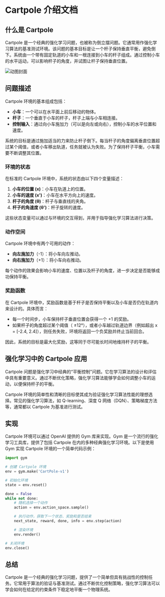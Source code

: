 # Cartpole 介绍文档

## 什么是 Cartpole

Cartpole 是一个经典的强化学习问题，也被称为倒立摆问题。它通常用作强化学习算法的基准测试环境。该问题的基本目标是让一个杆子保持垂直平衡，避免倒下。系统由一个带有固定轨道的小车和一根连接到小车的杆子组成。通过控制小车的水平运动，可以影响杆子的角度，并试图让杆子保持垂直位置。

![动图封面](https://pic3.zhimg.com/v2-44077b4784f621dcf4e3556a455f9f32_b.jpg)

## 问题描述

Cartpole 环境的基本组成包括：

- **小车**：一个可以在水平面上前后移动的物体。
- **杆子**：一个垂直于小车的杆子，杆子上端与小车相连接。
- **控制输入**：通过向小车施加力（可以是向左或向右），控制小车的水平位置和速度。

系统的目标是通过施加适当的力来防止杆子倒下。每当杆子的角度偏离垂直位置超过某个阈值，或者小车移出轨道，任务就被认为失败。为了保持杆子平衡，小车需要不断调整其位置。

### 环境的状态

在标准的 Cartpole 环境中，系统的状态由以下四个变量描述：

1. **小车的位置 (x)**：小车在轨道上的位置。
2. **小车的速度 (x')**：小车在水平方向上的速度。
3. **杆子的角度 (θ)**：杆子与垂直线的夹角。
4. **杆子的角速度 (θ')**：杆子旋转的速度。

这些状态变量可以通过与环境的交互得到，并用于指导强化学习算法进行决策。

### 动作空间

Cartpole 环境中有两个可用的动作：

- **向左施加力**（-1）：将小车向左推动。
- **向右施加力**（+1）：将小车向右推动。

每个动作的效果会影响小车的速度、位置以及杆子的角度，进一步决定是否能够成功保持平衡。

### 奖励函数

在 Cartpole 环境中，奖励函数是基于杆子是否保持平衡以及小车是否仍在轨道内来设计的。具体而言：

- 每一个时间步，小车保持杆子垂直位置会获得一个 +1 的奖励。
- 如果杆子的角度超过某个阈值（ ±12°），或者小车越过轨道边界（例如超出 x = [-2.4, 2.4]），则任务失败，环境将返回一个负奖励并终止当前回合。

因此，系统的目标是最大化奖励，这等同于尽可能长时间地维持杆子的平衡。

## 强化学习中的 Cartpole 应用

Cartpole 问题是强化学习中经典的“平衡控制”问题。它在学习算法的设计和评估中具有重要意义。通过不断优化策略，强化学习算法能够学会如何调整小车的运动，以便保持杆子的平衡。

Cartpole 环境的简单性和清晰的目标使其成为验证强化学习算法性能的理想选择。常见的强化学习算法，如 Q-learning、深度 Q 网络（DQN）、策略梯度方法等，通常都以 Cartpole 为基准进行测试。

## 实现

Cartpole 环境可以通过 OpenAI 提供的 Gym 库来实现。Gym 是一个流行的强化学习工具库，提供了包括 Cartpole 在内的多种经典强化学习环境。以下是使用 Gym 实现 Cartpole 环境的一个简单代码示例：

```python
import gym

# 创建 Cartpole 环境
env = gym.make('CartPole-v1')

# 初始化环境
state = env.reset()

done = False
while not done:
    # 随机选择一个动作
    action = env.action_space.sample()

    # 执行动作，获取下一个状态、奖励和是否结束
    next_state, reward, done, info = env.step(action)

    # 渲染环境
    env.render()

# 关闭环境
env.close()
```

## 总结

Cartpole 是一个经典的强化学习问题，提供了一个简单但具有挑战性的控制任务。它常用于算法的验证与基准测试。通过不断优化控制策略，强化学习算法可以学会如何在给定的约束条件下稳定地平衡一个物理系统。